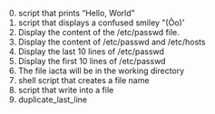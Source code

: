 0. script that prints “Hello, World”
1. script that displays a confused smiley "(Ôo)'
2. Display the content of the /etc/passwd file.
3. Display the content of /etc/passwd and /etc/hosts
4. Display the last 10 lines of /etc/passwd
5. Display the first 10 lines of /etc/passwd 
6. The file iacta will be in the working directory
7. shell script that creates a file name
8. script that write into a file
9. duplicate_last_line
